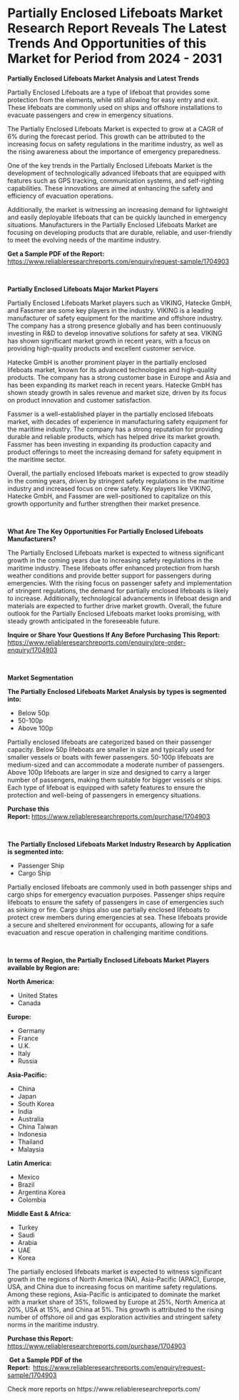 <p><h1>Partially Enclosed Lifeboats Market Research Report Reveals The Latest Trends And Opportunities of this Market for Period from 2024 - 2031</h1></p><p><strong>Partially Enclosed Lifeboats Market Analysis and Latest Trends</strong></p>
<p><p>Partially Enclosed Lifeboats are a type of lifeboat that provides some protection from the elements, while still allowing for easy entry and exit. These lifeboats are commonly used on ships and offshore installations to evacuate passengers and crew in emergency situations.</p><p>The Partially Enclosed Lifeboats Market is expected to grow at a CAGR of 6% during the forecast period. This growth can be attributed to the increasing focus on safety regulations in the maritime industry, as well as the rising awareness about the importance of emergency preparedness.</p><p>One of the key trends in the Partially Enclosed Lifeboats Market is the development of technologically advanced lifeboats that are equipped with features such as GPS tracking, communication systems, and self-righting capabilities. These innovations are aimed at enhancing the safety and efficiency of evacuation operations.</p><p>Additionally, the market is witnessing an increasing demand for lightweight and easily deployable lifeboats that can be quickly launched in emergency situations. Manufacturers in the Partially Enclosed Lifeboats Market are focusing on developing products that are durable, reliable, and user-friendly to meet the evolving needs of the maritime industry.</p></p>
<p><strong>Get a Sample PDF of the Report:&nbsp;</strong> <a href="https://www.reliableresearchreports.com/enquiry/request-sample/1704903">https://www.reliableresearchreports.com/enquiry/request-sample/1704903</a></p>
<p>&nbsp;</p>
<p><strong>Partially Enclosed Lifeboats Major Market Players</strong></p>
<p><p>Partially Enclosed Lifeboats Market players such as VIKING, Hatecke GmbH, and Fassmer are some key players in the industry. VIKING is a leading manufacturer of safety equipment for the maritime and offshore industry. The company has a strong presence globally and has been continuously investing in R&D to develop innovative solutions for safety at sea. VIKING has shown significant market growth in recent years, with a focus on providing high-quality products and excellent customer service.</p><p>Hatecke GmbH is another prominent player in the partially enclosed lifeboats market, known for its advanced technologies and high-quality products. The company has a strong customer base in Europe and Asia and has been expanding its market reach in recent years. Hatecke GmbH has shown steady growth in sales revenue and market size, driven by its focus on product innovation and customer satisfaction.</p><p>Fassmer is a well-established player in the partially enclosed lifeboats market, with decades of experience in manufacturing safety equipment for the maritime industry. The company has a strong reputation for providing durable and reliable products, which has helped drive its market growth. Fassmer has been investing in expanding its production capacity and product offerings to meet the increasing demand for safety equipment in the maritime sector.</p><p>Overall, the partially enclosed lifeboats market is expected to grow steadily in the coming years, driven by stringent safety regulations in the maritime industry and increased focus on crew safety. Key players like VIKING, Hatecke GmbH, and Fassmer are well-positioned to capitalize on this growth opportunity and further strengthen their market presence.</p></p>
<p>&nbsp;</p>
<p><strong>What Are The Key Opportunities For Partially Enclosed Lifeboats Manufacturers?</strong></p>
<p><p>The Partially Enclosed Lifeboats market is expected to witness significant growth in the coming years due to increasing safety regulations in the maritime industry. These lifeboats offer enhanced protection from harsh weather conditions and provide better support for passengers during emergencies. With the rising focus on passenger safety and implementation of stringent regulations, the demand for partially enclosed lifeboats is likely to increase. Additionally, technological advancements in lifeboat design and materials are expected to further drive market growth. Overall, the future outlook for the Partially Enclosed Lifeboats market looks promising, with steady growth anticipated in the foreseeable future.</p></p>
<p><strong>Inquire or Share Your Questions If Any Before Purchasing This Report:</strong> <a href="https://www.reliableresearchreports.com/enquiry/pre-order-enquiry/1704903">https://www.reliableresearchreports.com/enquiry/pre-order-enquiry/1704903</a></p>
<p>&nbsp;</p>
<p><strong>Market Segmentation</strong></p>
<p><strong>The Partially Enclosed Lifeboats Market Analysis by types is segmented into:</strong></p>
<p><ul><li>Below 50p</li><li>50-100p</li><li>Above 100p</li></ul></p>
<p><p>Partially enclosed lifeboats are categorized based on their passenger capacity. Below 50p lifeboats are smaller in size and typically used for smaller vessels or boats with fewer passengers. 50-100p lifeboats are medium-sized and can accommodate a moderate number of passengers. Above 100p lifeboats are larger in size and designed to carry a larger number of passengers, making them suitable for bigger vessels or ships. Each type of lifeboat is equipped with safety features to ensure the protection and well-being of passengers in emergency situations.</p></p>
<p><strong>Purchase this Report:&nbsp;</strong><a href="https://www.reliableresearchreports.com/purchase/1704903">https://www.reliableresearchreports.com/purchase/1704903</a></p>
<p>&nbsp;</p>
<p><strong>The Partially Enclosed Lifeboats Market Industry Research by Application is segmented into:</strong></p>
<p><ul><li>Passenger Ship</li><li>Cargo Ship</li></ul></p>
<p><p>Partially enclosed lifeboats are commonly used in both passenger ships and cargo ships for emergency evacuation purposes. Passenger ships require lifeboats to ensure the safety of passengers in case of emergencies such as sinking or fire. Cargo ships also use partially enclosed lifeboats to protect crew members during emergencies at sea. These lifeboats provide a secure and sheltered environment for occupants, allowing for a safe evacuation and rescue operation in challenging maritime conditions.</p></p>
<p>&nbsp;</p>
<p><strong>In terms of Region, the Partially Enclosed Lifeboats Market Players available by Region are:</strong></p>
<p>
    <p> <strong> North America: </strong>
        <ul>
            <li>United States</li>
            <li>Canada</li>
        </ul>
        </p> 
    <p> <strong> Europe: </strong>
        <ul>
            <li>Germany</li>
            <li>France</li>
            <li>U.K.</li>
            <li>Italy</li>
            <li>Russia</li>
        </ul>
        </p> 
    <p> <strong> Asia-Pacific: </strong>
        <ul>
            <li>China</li>
            <li>Japan</li>
            <li>South Korea</li>
            <li>India</li>
            <li>Australia</li>
            <li>China Taiwan</li>
            <li>Indonesia</li>
            <li>Thailand</li>
            <li>Malaysia</li>
        </ul>
        </p> 
    <p> <strong> Latin America: </strong>
        <ul>
            <li>Mexico</li>
            <li>Brazil</li>
            <li>Argentina Korea</li>
            <li>Colombia</li>
        </ul>
        </p> 
    <p> <strong> Middle East & Africa: </strong>
        <ul>
            <li>Turkey</li>
            <li>Saudi</li>
            <li>Arabia</li>
            <li>UAE</li>
            <li>Korea</li>
        </ul>
    </p>
    </p>
<p><p>The partially enclosed lifeboats market is expected to witness significant growth in the regions of North America (NA), Asia-Pacific (APAC), Europe, USA, and China due to increasing focus on maritime safety regulations. Among these regions, Asia-Pacific is anticipated to dominate the market with a market share of 35%, followed by Europe at 25%, North America at 20%, USA at 15%, and China at 5%. This growth is attributed to the rising number of offshore oil and gas exploration activities and stringent safety norms in the maritime industry.</p></p>
<p><strong>Purchase this Report: </strong><a href="https://www.reliableresearchreports.com/purchase/1704903">https://www.reliableresearchreports.com/purchase/1704903</a></p>
<p>&nbsp;<strong>Get a Sample PDF of the Report:&nbsp;&nbsp;</strong><a href="https://www.reliableresearchreports.com/enquiry/request-sample/1704903">https://www.reliableresearchreports.com/enquiry/request-sample/1704903</a></p>
<p><strong></strong></p>
<p>Check more reports on https://www.reliableresearchreports.com/</p>